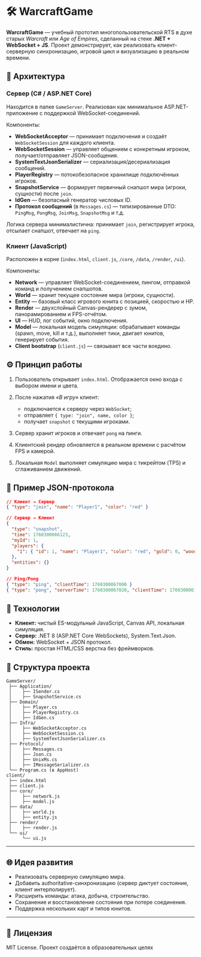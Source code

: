 ﻿
# 🛠 WarcraftGame

**WarcraftGame** — учебный прототип многопользовательской RTS в духе старых *Warcraft* или *Age of Empires*, сделанный на стеке **.NET + WebSocket + JS**.
Проект демонстрирует, как реализовать клиент-серверную синхронизацию, игровой цикл и визуализацию в реальном времени.


## 🚀 Архитектура

### Сервер (C# / ASP.NET Core)

Находится в папке `GameServer`.
Реализован как минимальное ASP.NET-приложение с поддержкой WebSocket-соединений.

Компоненты:

* **WebSocketAcceptor** — принимает подключения и создаёт `WebSocketSession` для каждого клиента.
* **WebSocketSession** — управляет общением с конкретным игроком, получает/отправляет JSON-сообщения.
* **SystemTextJsonSerializer** — сериализация/десериализация сообщений.
* **PlayerRegistry** — потокобезопасное хранилище подключённых игроков.
* **SnapshotService** — формирует первичный снапшот мира (игроки, сущности) после `join`.
* **IdGen** — безопасный генератор числовых ID.
* **Протокол сообщений** (в `Messages.cs`) — типизированные DTO: `PingMsg`, `PongMsg`, `JoinMsg`, `SnapshotMsg` и т.д.

Логика сервера минималистична: принимает `join`, регистрирует игрока, отсылает снапшот, отвечает на `ping`.

### Клиент (JavaScript)

Расположен в корне (`index.html`, `client.js`, `/core`, `/data`, `/render`, `/ui`).

Компоненты:

* **Network** — управляет WebSocket-соединением, пингом, отправкой команд и получением снапшотов.
* **World** — хранит текущее состояние мира (игроки, сущности).
* **Entity** — базовый класс игрового юнита с позицией, скоростью и HP.
* **Render** — двухслойный Canvas-рендерер с зумом, панорамированием и FPS-отчётом.
* **UI** — HUD, лог событий, окно подключения.
* **Model** — локальная модель симуляции: обрабатывает команды (spawn, move, kill и т.д.), выполняет тики, двигает юнитов, генерирует события.
* **Client bootstrap** (`client.js`) — связывает все части воедино.


## ⚙️ Принцип работы

1. Пользователь открывает `index.html`.
   Отображается окно входа с выбором имени и цвета.
2. После нажатия *«В игру»* клиент:

   * подключается к серверу через `WebSocket`;
   * отправляет `{ type: "join", name, color }`;
   * получает `snapshot` с текущими игроками.
3. Сервер хранит игроков и отвечает `pong` на пинги.
4. Клиентский рендер обновляется в реальном времени с расчётом FPS и камерой.
5. Локальная `Model` выполняет симуляцию мира с тикрейтом (TPS) и сглаживанием движений.

## 🧩 Пример JSON-протокола

```json
// Клиент → Сервер
{ "type": "join", "name": "Player1", "color": "red" }

// Сервер → Клиент
{
  "type": "snapshot",
  "time": 1760300066123,
  "myId": 1,
  "players": {
    "1": { "id": 1, "name": "Player1", "color": "red", "gold": 0, "wood": 0 }
  },
  "entities": {}
}

// Ping/Pong
{ "type": "ping", "clientTime": 1760300067000 }
{ "type": "pong", "serverTime": 1760300067020, "clientTime": 1760300067000 }
```

## 🧠 Технологии

* **Клиент:** чистый ES-модульный JavaScript, Canvas API, локальная симуляция.
* **Сервер:** .NET 8 (ASP.NET Core WebSockets), System.Text.Json.
* **Обмен:** WebSocket + JSON протокол.
* **Стиль:** простая HTML/CSS верстка без фреймворков.


## 🧭 Структура проекта

```
GameServer/
 ├── Application/
 │    ├── ISender.cs
 │    ├── SnapshotService.cs
 ├── Domain/
 │    ├── Player.cs
 │    ├── PlayerRegistry.cs
 │    ├── IdGen.cs
 ├── Infra/
 │    ├── WebSocketAcceptor.cs
 │    ├── WebSocketSession.cs
 │    ├── SystemTextJsonSerializer.cs
 ├── Protocol/
 │    ├── Messages.cs
 │    ├── Json.cs
 │    ├── UnixMs.cs
 │    ├── IMessageSerializer.cs
 └── Program.cs (в AppHost)
client/
 ├── index.html
 ├── client.js
 ├── core/
 │    ├── network.js
 │    ├── model.js
 ├── data/
 │    ├── world.js
 │    ├── entity.js
 ├── render/
 │    ├── render.js
 └── ui/
      └── ui.js
```

---

## 🌐 Идея развития

* Реализовать серверную симуляцию мира.
* Добавить authoritative-синхронизацию (сервер диктует состояние, клиент интерполирует).
* Расширить команды: атака, добыча, строительство.
* Сохранение и восстановление состояния при потере соединения.
* Поддержка нескольких карт и типов юнитов.

---

## 🧾 Лицензия

MIT License.
Проект создаётся в образовательных целях
